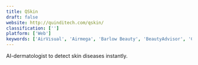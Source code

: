 ```yaml
---
title: QSkin
draft: false 
website: http://quinditech.com/qskin/
classification: ['']
platform: ['Web']
keywords: ['AirVisual', 'Airmega', 'Barlow Beauty', 'BeautyAdvisor', 'Curology', 'DaliaCare', 'Damask Rose Night Cream', 'Dear Brightly', 'Facechart', 'First Derm', 'Glossier', 'Glossier Play', 'Hailie', 'Hims Skin Care', 'Jumprope', 'Kylie Run', 'My Skin Track UV', 'Scanoma', 'Squareknot', 'Stride Nutrition', 'The Primp Club', 'Veleza']
---
```

AI-dermatologist to detect skin diseases instantly.
